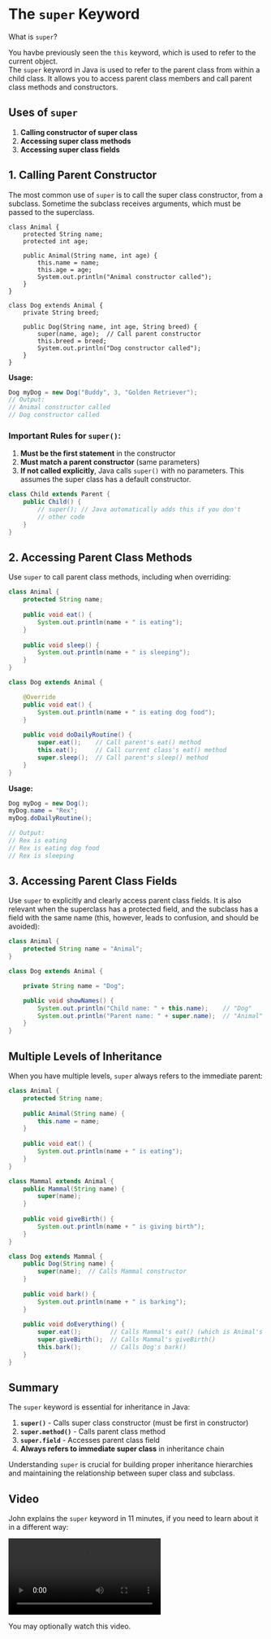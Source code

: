 # The `super` Keyword

What is `super`?

You havbe previously seen the `this` keyword, which is used to refer to the current object.\
The `super` keyword in Java is used to refer to the parent class from within a child class. It allows you to access parent class members and call parent class methods and constructors.

## Uses of `super`

1. **Calling constructor of super class**
2. **Accessing super class methods**
3. **Accessing super class fields**

## 1. Calling Parent Constructor

The most common use of `super` is to call the super class constructor, from a subclass. Sometime the subclass receives arguments, which must be passed to the superclass.

```java{16}
class Animal {
    protected String name;
    protected int age;
    
    public Animal(String name, int age) {
        this.name = name;
        this.age = age;
        System.out.println("Animal constructor called");
    }
}

class Dog extends Animal {
    private String breed;
    
    public Dog(String name, int age, String breed) {
        super(name, age);  // Call parent constructor
        this.breed = breed;
        System.out.println("Dog constructor called");
    }
}
```

**Usage:**
```java
Dog myDog = new Dog("Buddy", 3, "Golden Retriever");
// Output:
// Animal constructor called
// Dog constructor called
```

### Important Rules for `super()`:

1. **Must be the first statement** in the constructor
2. **Must match a parent constructor** (same parameters)
3. **If not called explicitly**, Java calls `super()` with no parameters. This assumes the super class has a default constructor.

```java
class Child extends Parent {
    public Child() {
        // super(); // Java automatically adds this if you don't
        // other code
    }
}
```

## 2. Accessing Parent Class Methods

Use `super` to call parent class methods, including when overriding:

```java
class Animal {
    protected String name;
    
    public void eat() {
        System.out.println(name + " is eating");
    }
    
    public void sleep() {
        System.out.println(name + " is sleeping");
    }
}

class Dog extends Animal {

    @Override
    public void eat() {
        System.out.println(name + " is eating dog food");
    }
    
    public void doDailyRoutine() {
        super.eat();    // Call parent's eat() method
        this.eat();     // Call current class's eat() method
        super.sleep();  // Call parent's sleep() method
    }
}
```

**Usage:**
```java
Dog myDog = new Dog();
myDog.name = "Rex";
myDog.doDailyRoutine();

// Output:
// Rex is eating
// Rex is eating dog food
// Rex is sleeping
```

## 3. Accessing Parent Class Fields

Use `super` to explicitly and clearly access parent class fields. It is also relevant when the superclass has a protected field, and the subclass has a field with the same name (this, however, leads to confusion, and should be avoided):

```java
class Animal {
    protected String name = "Animal";
}

class Dog extends Animal {

    private String name = "Dog";

    public void showNames() {
        System.out.println("Child name: " + this.name);    // "Dog"
        System.out.println("Parent name: " + super.name);  // "Animal"
    }
}
```


## Multiple Levels of Inheritance

When you have multiple levels, `super` always refers to the immediate parent:

```java
class Animal {
    protected String name;
    
    public Animal(String name) {
        this.name = name;
    }
    
    public void eat() {
        System.out.println(name + " is eating");
    }
}

class Mammal extends Animal {
    public Mammal(String name) {
        super(name);
    }
    
    public void giveBirth() {
        System.out.println(name + " is giving birth");
    }
}

class Dog extends Mammal {
    public Dog(String name) {
        super(name);  // Calls Mammal constructor
    }
    
    public void bark() {
        System.out.println(name + " is barking");
    }
    
    public void doEverything() {
        super.eat();        // Calls Mammal's eat() (which is Animal's eat())
        super.giveBirth();  // Calls Mammal's giveBirth()
        this.bark();        // Calls Dog's bark()
    }
}
```


## Summary

The `super` keyword is essential for inheritance in Java:

1. **`super()`** - Calls super class constructor (must be first in constructor)
2. **`super.method()`** - Calls parent class method
3. **`super.field`** - Accesses parent class field
4. **Always refers to immediate super class** in inheritance chain

Understanding `super` is crucial for building proper inheritance hierarchies and maintaining the relationship between super class and subclass.


## Video

John explains the `super` keyword in 11 minutes, if you need to learn about it in a different way:

<video src="https://www.youtube.com/watch?v=Qb_NUn0TSAU"></video>

You may optionally watch this video.